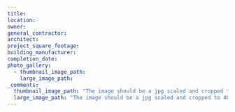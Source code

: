 ```yaml
---
title: 
location: 
owner: 
general_contractor: 
architect: 
project_square_footage: 
building_manufacturer: 
completion_date: 
photo_gallery:
  - thumbnail_image_path: 
    large_image_path: 
_comments:
  thumbnail_image_path: "The image should be a jpg scaled and cropped to 1200px wide by 350px tall."
  large_image_path: "The image should be a jpg scaled and cropped to 400px wide by 267px tall."
---
```

